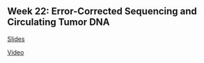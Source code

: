 ## Week 22: Error-Corrected Sequencing and Circulating Tumor DNA

[Slides](https://github.com/genome/bfx-workshop/blob/master/lectures/week_22/Chaudhuri_bfx_week_22.pdf)

[Video](https://wustl.box.com/s/kcguh3p4jxqwx7qes3qcd16el2q3nngk)
